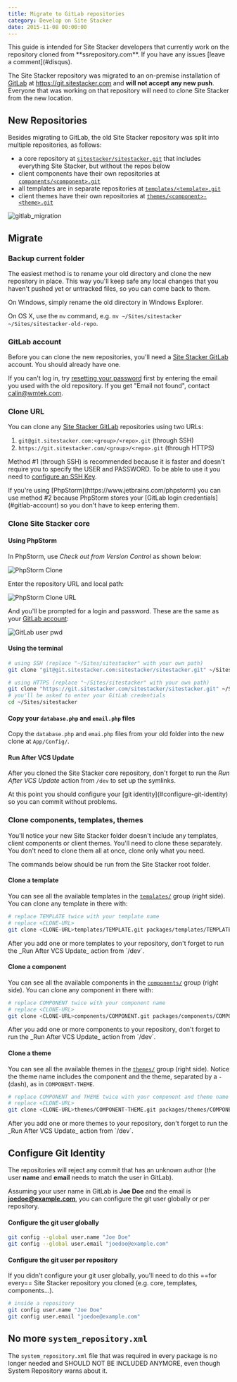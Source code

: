 ```yaml
---
title: Migrate to GitLab repositories
category: Develop on Site Stacker
date: 2015-11-08 00:00:00
---
```


<note>
This guide is intended for Site Stacker developers that currently work on
the repository cloned from **ssrepository.com**. If you have
any issues [leave a comment](#disqus).
</note>

The Site Stacker repository was migrated to an on-premise installation of
[GitLab](https://about.gitlab.com) at https://git.sitestacker.com
and **will not accept any new push**.
Everyone that was working on that repository will need to clone Site Stacker
from the new location.

## New Repositories

Besides migrating to GitLab, the old Site Stacker repository was
split into multiple repositories, as follows:

- a core repository at [`sitestacker/sitestacker.git`](https://git.sitestacker.com/sitestacker/sitestacker) that includes everything Site Stacker, but without the repos below
- client components have their own repositories at [`components/<component>.git`](https://git.sitestacker.com/components)
- all templates are in separate repositories at [`templates/<template>.git`](https://git.sitestacker.com/templates)
- client themes have their own repositories at [`themes/<component>-<theme>.git`](https://git.sitestacker.com/themes)

![gitlab_migration](https://git.sitestacker.com/sitestacker/docs/uploads/c68529d59b9009b69adeb2b42a73c60b/gitlab_migartion_2.png)

## Migrate

### Backup current folder

The easiest method is to rename your old directory and clone the
new repository in place. This way you'll keep safe any local changes that
you haven't pushed yet or untracked files, so you can come back to them.

On Windows, simply rename the old directory in Windows Explorer.

On OS X, use the `mv` command, e.g.
`mv ~/Sites/sitestacker ~/Sites/sitestacker-old-repo`.

### GitLab account

Before you can clone the new repositories, you'll need a
[Site Stacker GitLab](https://git.sitestacker.com) account.
You should already have one.

If you can't log in, try [resetting your password](https://git.sitestacker.com/users/password/new)
first by entering the email you used with the old repository. If you get
"Email not found", contact calin@wmtek.com.

### Clone URL

You can clone any [Site Stacker GitLab](https://git.sitestacker.com)
repositories using two URLs:

1. `git@git.sitestacker.com:<group>/<repo>.git` (through SSH)
2. `https://git.sitestacker.com/<group>/<repo>.git` (through HTTPS)

Method #1 (through SSH) is recommended because it is faster and doesn't
require you to specify the USER and PASSWORD. To be able to use it
you need to [configure an SSH Key](http://doc.gitlab.com/ce/ssh/README.html).

<note>
If you're using [PhpStorm](https://www.jetbrains.com/phpstorm) you can use method #2 because PhpStorm
stores your [GitLab login credentials](#gitlab-account) so you don't have
to keep entering them.
</note>

### Clone Site Stacker core

#### Using PhpStorm

In PhpStorm, use _Check out from Version Control_ as shown below:

![PhpStorm Clone](https://git.sitestacker.com/sitestacker/docs/uploads/6e9eebb784c864e3656303d04215b8f4/Screen_Shot_2015-11-09_at_2.06.48_PM__2_.png)

Enter the repository URL and local path:

![PhpStorm Clone URL](https://git.sitestacker.com/sitestacker/docs/uploads/1051dfc1a0e2f63e95f13eba8f13ceb0/PHPStorm_Checkout_1.PNG)

And you'll be prompted for a login and password. These are the same as your
[GitLab account](#gitlab-account):

![GitLab user pwd](https://git.sitestacker.com/sitestacker/docs/uploads/1275371b7c155eab2edd4840fdd348a6/PHPStorm_Checkout_2.PNG)

#### Using the terminal

```sh
# using SSH (replace "~/Sites/sitestacker" with your own path)
git clone "git@git.sitestacker.com:sitestacker/sitestacker.git" ~/Sites/sitestacker

# using HTTPS (replace "~/Sites/sitestacker" with your own path)
git clone "https://git.sitestacker.com/sitestacker/sitestacker.git" ~/Sites/sitestacker
# you'll be asked to enter your GitLab credentials
cd ~/Sites/sitestacker
```

#### Copy your `database.php` and `email.php` files

Copy the `database.php` and `emai.php` files from your old folder into
the new clone at `App/Config/`.

#### Run After VCS Update

After you cloned the Site Stacker core repository, don't forget to
run the _Run After VCS Update_ action from `/dev` to set up the symlinks.

<important>
At this point you should configure your [git identity](#configure-git-identity)
so you can commit without problems.
</important>

### Clone components, templates, themes

You'll notice your new Site Stacker folder doesn't include any templates,
client components or client themes. You'll need to clone these separately.
You don't need to clone them all at once, clone only what you need.

<note>
The commands below should be run from the Site Stacker root folder.
</note>

#### Clone a template

You can see all the available templates in the
[`templates/`](https://git.sitestacker.com/templates) group (right side).
You can clone any template in there with:

```sh
# replace TEMPLATE twice with your template name
# replace <CLONE-URL>
git clone <CLONE-URL>templates/TEMPLATE.git packages/templates/TEMPLATE
```

<important>
After you add one or more templates to your repository, don't forget to
run the _Run After VCS Update_ action from `/dev`.
</important>

#### Clone a component

You can see all the available components in the
[`components/`](https://git.sitestacker.com/components) group (right side).
You can clone any component in there with:

```sh
# replace COMPONENT twice with your component name
# replace <CLONE-URL>
git clone <CLONE-URL>components/COMPONENT.git packages/components/COMPONENT
```

<important>
After you add one or more components to your repository, don't forget to
run the _Run After VCS Update_ action from `/dev`.
</important>

#### Clone a theme

You can see all the available themes in the
[`themes/`](https://git.sitestacker.com/themes) group (right side).
Notice the theme name includes the component and the theme, separated by a `-`
(dash), as in `COMPONENT-THEME`.

```sh
# replace COMPONENT and THEME twice with your component and theme name
# replace <CLONE-URL>
git clone <CLONE-URL>themes/COMPONENT-THEME.git packages/themes/COMPONENT/THEME
```

<important>
After you add one or more themes to your repository, don't forget to
run the _Run After VCS Update_ action from `/dev`.
</important>

## Configure Git Identity

The repositories will reject any commit that has an unknown author
(the user **name** and **email** needs to match the user in GitLab).

Assuming your user name in GitLab is **Joe Doe** and the email is
**joedoe@example.com**, you can configure the git user globally or
per repository.

#### Configure the git user globally

```sh
git config --global user.name "Joe Doe"
git config --global user.email "joedoe@example.com"
```

#### Configure the git user per repository

<note>
If you didn't configure your git user globally, you'll need to do this ==for
every== Site Stacker repository you cloned (e.g. core, templates, components...).
</note>

```sh
# inside a repository
git config user.name "Joe Doe"
git config user.email "joedoe@example.com"
```

## No more `system_repository.xml`

The `system_repository.xml` file that was required in every package
is no longer needed and SHOULD NOT BE INCLUDED ANYMORE, even though
System Repository warns about it.